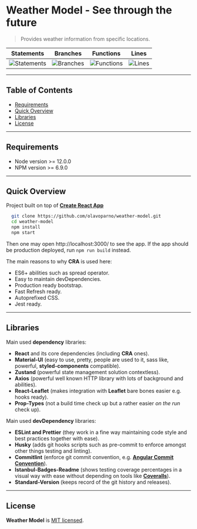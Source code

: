 # **Weather Model** - See through the future

> Provides weather information from specific locations.

| Statements                | Branches                | Functions                | Lines                |
| ------------------------- | ----------------------- | ------------------------ | -------------------- |
| ![Statements](#branches#) | ![Branches](#branches#) | ![Functions](#branches#) | ![Lines](#branches#) |

---

## Table of Contents

- [Requirements](#requirements)
- [Quick Overview](#quick-overview)
- [Libraries](#libraries)
- [License](#license)

---

## Requirements

- Node version >= 12.0.0
- NPM version >= 6.9.0

---

## Quick Overview

Project built on top of [**Create React App**](https://github.com/facebook/create-react-app)

```bash
  git clone https://github.com/olavoparno/weather-model.git
  cd weather-model
  npm install
  npm start
```

Then one may open http://localhost:3000/ to see the app.
If the app should be production deployed, run `npm run build` instead.

The main reasons to why **CRA** is used here:

- ES6+ abilities such as spread operator.
- Easy to maintain devDependencies.
- Production ready bootstrap.
- Fast Refresh ready.
- Autoprefixed CSS.
- Jest ready.

---

## Libraries

Main used **dependency** libraries:

- **React** and its core dependencies (including **CRA** ones). 
- **Material-UI** (easy to use, pretty, people are used to it, sass like, powerful, **styled-components** compatible).
- **Zustand** (powerful state management solution contextless).
- **Axios** (powerful well known HTTP library with lots of background and abilities).
- **React-Leaflet** (makes integration with **Leaflet** bare bones easier e.g. hooks ready).
- **Prop-Types** (not a build time check up but a rather easier *on the run* check up).

Main used **devDependency** libraries:

- **ESLint and Prettier** (they work in a fine way maintaining code style and best practices together with ease).
- **Husky** (adds git hooks scripts such as pre-commit to enforce amongst other things testing and linting).
- **Commitlint** (enforce git commit convention, e.g. [**Angular Commit Convention**](https://github.com/angular/angular/blob/master/CONTRIBUTING.md#-commit-message-format)).
- **Istanbul-Badges-Readme** (shows testing coverage percentages in a visual way with ease without depending on tools like [**Coveralls**](https://coveralls.io/)).
- **Standard-Version** (keeps record of the git history and releases).

---

## License

**Weather Model** is [MIT licensed](./LICENSE).
